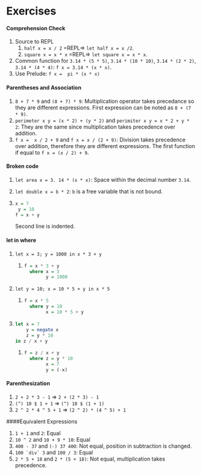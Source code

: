 # Exercises

#### Comprehension Check

1. Source to REPL
   1. `half x = x / 2` =REPL=> `let half x = x /2`.
   2. `square x = x * x` =REPL=> `let square x = x * x`.
2. Common function for `3.14 * (5 * 5)`, `3.14 * (10 * 10)`, `3.14 * (2 * 2)`, `3.14 * (4 * 4)`: `f x = 3.14 * (x * x)`.
3. Use Prelude: `f x =  pi * (x * x)`

#### Parentheses and Association

1. `8 + 7 * 9` and `(8 + 7) * 9`: Multiplication operator takes precedance so they are different expressions. First expression can be noted as `8 + (7 * 9)`.
2. `perimeter x y = (x * 2) + (y * 2)` and `perimiter x y = x * 2 + y * 2`: They are the same since multiplication takes precedence over addition.
3. `f x =  x / 2 + 9` and `f x = x / (2 + 9)`: Division takes precedence over addition, therefore they are different expressions. The first function if equal to `f x = (x / 2) + 9`.

#### Broken code

1. `let area x = 3. 14 * (x * x)`: Space within the decimal number `3.14`.

2. `let double x = b * 2`: `b` is a free variable that is not bound.

3. ```haskell
   x = 7
    y = 10
   f = x + y
   ```
   Second line is indented.

#### let in where

1. `let x = 3; y = 1000 in x * 3 + y`

   1. ```haskell
      f = x * 3 + y
        where x = 3
              y = 1000
      ```

2. `let y = 10; x = 10 * 5 + y in x * 5`

   1. ```haskell
      f = x * 5
        where y = 10
              x = 10 * 5 + y
      ```

3. ```haskell
   let x = 7
       y = negate x
       z = y * 10
   in z / x + y
   ```

   1. ```haskell
      f = z / x + y
        where z = y * 10
              x = 7
              y = (-x)
      ```

#### Parenthesization

1. `2 + 2 * 3 - 1` => `2 + (2 * 3) - 1`
2. `(^) 10 $ 1 + 1` => `(^) 10 $ (1 + 1)`
3. `2 ^ 2 * 4 ^ 5 + 1` => `(2 ^ 2) * (4 ^ 5) + 1`

####Equivalent Expressions

1. `1 + 1` and `2`: Equal
2. `10 ^ 2` and `10 + 9 * 10`: Equal
3. `400 - 37` and `(-) 37 400`: Not equal, position in subtraction is changed.
4. ```100 `div` 3``` and `100 / 3`: Equal
5. `2 * 5 + 18` and `2 * (5 + 18)`: Not equal, multiplication takes precedence.